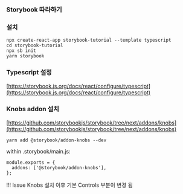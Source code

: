### Storybook 따라하기

### 설치
```
npx create-react-app storybook-tutorial --template typescript
cd storybook-tutorial
npx sb init 
yarn storybook
```

### Typescript 설정
[https://storybook.js.org/docs/react/configure/typescript](https://storybook.js.org/docs/react/configure/typescript)



### Knobs addon 설치
[https://github.com/storybookjs/storybook/tree/next/addons/knobs](https://github.com/storybookjs/storybook/tree/next/addons/knobs)
```
yarn add @storybook/addon-knobs --dev
```
within .storybook/main.js:
```
module.exports = {
  addons: ['@storybook/addon-knobs'],
};
```
!!! Issue 
Knobs 설치 이후 기본 Controls 부분이 변경 됨 